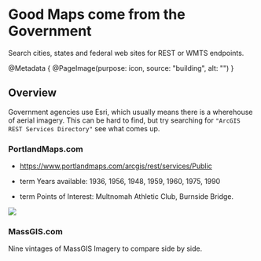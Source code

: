 # Good Maps come from the Government

Search cities, states and federal web sites for REST or WMTS endpoints.

@Metadata {
    @PageImage(purpose: icon, source: "building", alt: "")
}

## Overview

Government agencies use Esri, which usually means there is a wherehouse of aerial imagery.  This can be hard to find, but try searching for `"ArcGIS REST Services Directory"` see what comes up.  

### PortlandMaps.com

* <https://www.portlandmaps.com/arcgis/rest/services/Public>

- term Years available: 1936, 1956, 1948, 1959, 1960, 1975, 1990

- term Points of Interest: Multnomah Athletic Club, Burnside Bridge.

![](PDX-1948)


### MassGIS.com

Nine vintages of MassGIS Imagery to compare side by side.
